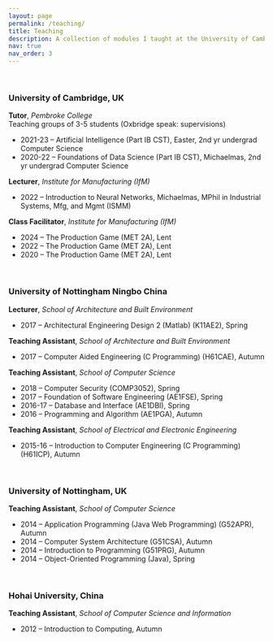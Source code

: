 ```yaml
---
layout: page
permalink: /teaching/
title: Teaching
description: A collection of modules I taught at the University of Cambridge and the University of Nottingham.
nav: true
nav_order: 3
---
```


<br>


### University of Cambridge, UK  

**Tutor**, *Pembroke College*   
Teaching groups of 3-5 students (Oxbridge speak: supervisions)
- 2021-23 – Artificial Intelligence (Part IB CST), Easter, 2nd yr undergrad Computer Science   
- 2020-22 – Foundations of Data Science (Part IB CST), Michaelmas, 2nd yr undergrad Computer Science


**Lecturer**, *Institute for Manufacturing (IfM)*
- 2022 – Introduction to Neural Networks, Michaelmas, MPhil in Industrial Systems, Mfg, and Mgmt (ISMM)

**Class Facilitator**, *Institute for Manufacturing (IfM)*
- 2024 – The Production Game (MET 2A), Lent
- 2022 – The Production Game (MET 2A), Lent 
- 2020 – The Production Game (MET 2A), Lent 


<br>  


### University of Nottingham Ningbo China  

**Lecturer**, *School of Architecture and Built Environment*  
- 2017 – Architectural Engineering Design 2 (Matlab) (K11AE2), Spring  

**Teaching Assistant**, *School of Architecture and Built Environment*  
- 2017 – Computer Aided Engineering (C Programming) (H61CAE), Autumn  


**Teaching Assistant**, *School of Computer Science*
- 2018 – Computer Security (COMP3052), Spring  
- 2017 – Foundation of Software Engineering (AE1FSE), Spring  
- 2016-17 – Database and Interface (AE1DBI), Spring  
- 2016 – Programming and Algorithm (AE1PGA), Autumn  

**Teaching Assistant**, *School of Electrical and Electronic Engineering* 
- 2015-16 – Introduction to Computer Engineering (C Programming) (H61ICP), Autumn  


<br>  


### University of Nottingham, UK  

**Teaching Assistant**, *School of Computer Science*  
- 2014 – Application Programming (Java Web Programming) (G52APR), Autumn  
- 2014 – Computer System Architecture (G51CSA), Autumn  
- 2014 – Introduction to Programming (G51PRG), Autumn  
- 2014 – Object-Oriented Programming (Java), Spring  


<br>



### Hohai University, China  

**Teaching Assistant**, *School of Computer Science and Information*
- 2012 – Introduction to Computing, Autumn  